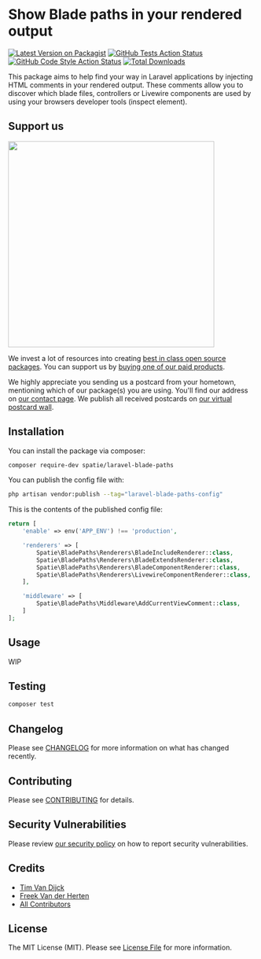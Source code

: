 #  Show Blade paths in your rendered output 

[![Latest Version on Packagist](https://img.shields.io/packagist/v/spatie/laravel-blade-paths.svg?style=flat-square)](https://packagist.org/packages/spatie/laravel-blade-paths)
[![GitHub Tests Action Status](https://img.shields.io/github/actions/workflow/status/spatie/laravel-blade-paths/run-tests.yml?branch=main&label=tests&style=flat-square)](https://github.com/spatie/laravel-blade-paths/actions?query=workflow%3Arun-tests+branch%3Amain)
[![GitHub Code Style Action Status](https://img.shields.io/github/actions/workflow/status/spatie/laravel-blade-paths/fix-php-code-style-issues.yml?branch=main&label=code%20style&style=flat-square)](https://github.com/spatie/laravel-blade-paths/actions?query=workflow%3A"Fix+PHP+code+style+issues"+branch%3Amain)
[![Total Downloads](https://img.shields.io/packagist/dt/spatie/laravel-blade-paths.svg?style=flat-square)](https://packagist.org/packages/spatie/laravel-blade-paths)

This package aims to help find your way in Laravel applications by injecting HTML comments in your rendered output. These comments allow you to discover which blade files, controllers or Livewire components are used by using your browsers developer tools (inspect element).

## Support us

[<img src="https://github-ads.s3.eu-central-1.amazonaws.com/laravel-blade-paths.jpg?t=1" width="419px" />](https://spatie.be/github-ad-click/laravel-blade-paths)

We invest a lot of resources into creating [best in class open source packages](https://spatie.be/open-source). You can support us by [buying one of our paid products](https://spatie.be/open-source/support-us).

We highly appreciate you sending us a postcard from your hometown, mentioning which of our package(s) you are using. You'll find our address on [our contact page](https://spatie.be/about-us). We publish all received postcards on [our virtual postcard wall](https://spatie.be/open-source/postcards).

## Installation

You can install the package via composer:

```bash
composer require-dev spatie/laravel-blade-paths
```

You can publish the config file with:

```bash
php artisan vendor:publish --tag="laravel-blade-paths-config"
```

This is the contents of the published config file:

```php
return [
    'enable' => env('APP_ENV') !== 'production',

    'renderers' => [
        Spatie\BladePaths\Renderers\BladeIncludeRenderer::class,
        Spatie\BladePaths\Renderers\BladeExtendsRenderer::class,
        Spatie\BladePaths\Renderers\BladeComponentRenderer::class,
        Spatie\BladePaths\Renderers\LivewireComponentRenderer::class,
    ],

    'middleware' => [
        Spatie\BladePaths\Middleware\AddCurrentViewComment::class,
    ]
];
```

## Usage
WIP

## Testing

```bash
composer test
```

## Changelog

Please see [CHANGELOG](CHANGELOG.md) for more information on what has changed recently.

## Contributing

Please see [CONTRIBUTING](CONTRIBUTING.md) for details.

## Security Vulnerabilities

Please review [our security policy](../../security/policy) on how to report security vulnerabilities.

## Credits

- [Tim Van Dijck](https://github.com/spatie)
- [Freek Van der Herten](https://github.com/freekmurze)
- [All Contributors](../../contributors)

## License

The MIT License (MIT). Please see [License File](LICENSE.md) for more information.
